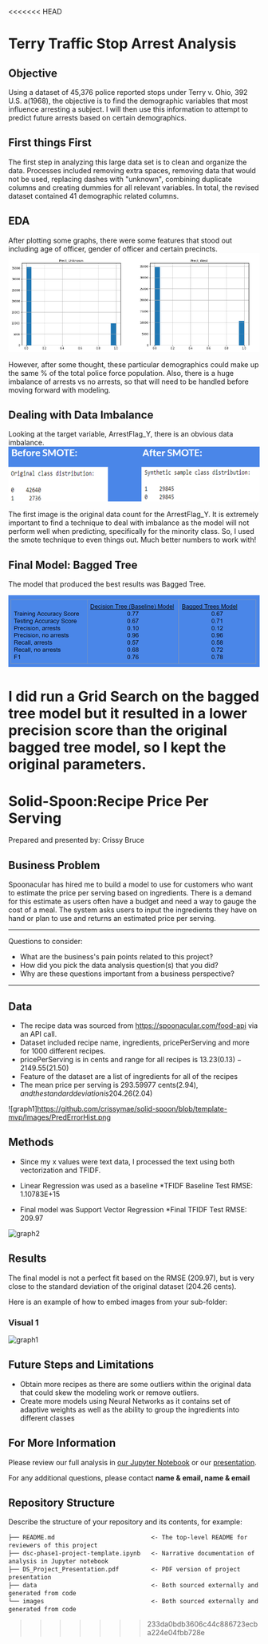 <<<<<<< HEAD
# Terry Traffic Stop Arrest Analysis

## Objective
Using a dataset of 45,376 police reported stops under Terry v. Ohio, 392 U.S. a(1968), the objective is to find the demographic variables that most influence arresting a subject. I will then use this information to attempt to predict future arrests based on certain demographics.

## First things First
The first step in analyzing this large data set is to clean and organize the data.  Processes included removing extra spaces, removing data that would not be used, replacing dashes with "unknown", combining duplicate columns and creating dummies for all relevant variables.  In total, the revised dataset contained 41 demographic related columns.

## EDA
After plotting some graphs, there were some features that stood out including age of officer, gender of officer and certain precincts.  
![Optional Text](https://github.com/crissymae/TerryTrafficStops/blob/master/Precinct%20Bar%20Graph.png)

However, after some thought, these particular demographics could make up the same % of the total police force population.  Also, there is a huge imbalance of arrests vs no arrests, so that will need to be handled before moving forward with modeling.

## Dealing with Data Imbalance
Looking at the target variable, ArrestFlag_Y, there is an obvious data imbalance.
![Optional Text](https://github.com/crissymae/TerryTrafficStops/blob/master/Before%20and%20After%20Smote.png)

The first image is the original data count for the ArrestFlag_Y.  It is extremely important to find a technique to deal with imbalance as the model will not perform well when predicting, specifically for the minority class. So, I used the smote technique to even things out. Much better numbers to work with!

## Final Model: Bagged Tree
The model that produced the best results was Bagged Tree.

![Optional Text](https://github.com/crissymae/TerryTrafficStops/blob/master/Winning%20Model.png)

I did run a Grid Search on the bagged tree model but it resulted in a lower precision score than the original bagged tree model, so I kept the original parameters.
=======
# Solid-Spoon:Recipe Price Per Serving

Prepared and presented by: Crissy Bruce


## Business Problem

Spoonacular has hired me to build a model to use for customers who want to estimate the price per serving based on ingredients.  There is a demand for this estimate as users often have a budget and need a way to gauge the cost of a meal.  The system asks users to input the ingredients they have on hand or plan to use and returns an estimated price per serving.   

***
Questions to consider:
* What are the business's pain points related to this project?
* How did you pick the data analysis question(s) that you did?
* Why are these questions important from a business perspective?
***

## Data

* The recipe data was sourced from https://spoonacular.com/food-api via an API call.
* Dataset included recipe name, ingredients, pricePerServing and more for 1000 different recipes.
* pricePerServing is in cents and range for all recipes is 13.23($0.13)-2149.55($21.50)
* Feature of the dataset are a list of ingredients for all of the recipes
* The mean price per serving is 293.59977 cents($2.94), and the standard deviation is 204.26($2.04) 

![graph1]https://github.com/crissymae/solid-spoon/blob/template-mvp/Images/PredErrorHist.png


## Methods

* Since my x values were text data, I processed the text using both vectorization and TFIDF.

* Linear Regression was used as a baseline
    *TFIDF Baseline Test RMSE: 1.10783E+15
     
* Final model was Support Vector Regression
    *Final TFIDF Test RMSE:  209.97
    
![graph2](PredErrorHist)

## Results

The final model is not a perfect fit based on the RMSE (209.97), but is very close to the standard deviation of the original dataset (204.26 cents).


Here is an example of how to embed images from your sub-folder:

### Visual 1
![graph1](PricePerServingHist)

## Future Steps and Limitations

* Obtain more recipes as there are some outliers within the original data that could skew the modeling work or remove outliers.
* Create more models using Neural Networks as it contains set of adaptive weights as well as the ability to group the ingredients into different classes  

## For More Information

Please review our full analysis in [our Jupyter Notebook](./dsc-phase1-project-template.ipynb) or our [presentation](./DS_Project_Presentation.pdf).

For any additional questions, please contact **name & email, name & email**

## Repository Structure

Describe the structure of your repository and its contents, for example:

```
├── README.md                           <- The top-level README for reviewers of this project
├── dsc-phase1-project-template.ipynb   <- Narrative documentation of analysis in Jupyter notebook
├── DS_Project_Presentation.pdf         <- PDF version of project presentation
├── data                                <- Both sourced externally and generated from code
└── images                              <- Both sourced externally and generated from code
```
>>>>>>> 233da0bdb3606c44c886723ecba224e04fbb728e
